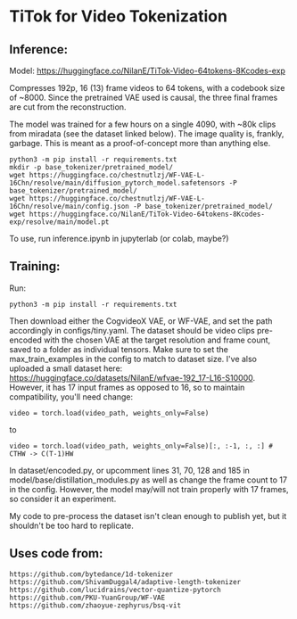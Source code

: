 # TiTok for Video Tokenization

## Inference:
Model:
https://huggingface.co/NilanE/TiTok-Video-64tokens-8Kcodes-exp

Compresses 192p, 16 (13) frame videos to 64 tokens, with a codebook size of ~8000. Since the pretrained VAE used is causal, the three final frames are cut from the reconstruction.

The model was trained for a few hours on a single 4090, with ~80k clips from miradata (see the dataset linked below). The image quality is, frankly, garbage. This is meant as a proof-of-concept more than anything else.

```
python3 -m pip install -r requirements.txt
mkdir -p base_tokenizer/pretrained_model/
wget https://huggingface.co/chestnutlzj/WF-VAE-L-16Chn/resolve/main/diffusion_pytorch_model.safetensors -P base_tokenizer/pretrained_model/
wget https://huggingface.co/chestnutlzj/WF-VAE-L-16Chn/resolve/main/config.json -P base_tokenizer/pretrained_model/
wget https://huggingface.co/NilanE/TiTok-Video-64tokens-8Kcodes-exp/resolve/main/model.pt
```

To use, run inference.ipynb in jupyterlab (or colab, maybe?)

## Training:
Run:
```
python3 -m pip install -r requirements.txt
```
Then download either the CogvideoX VAE, or WF-VAE, and set the path accordingly in configs/tiny.yaml.
The dataset should be video clips pre-encoded with the chosen VAE at the target resolution and frame count, saved to a folder as individual tensors. Make sure to set the max_train_examples in the config to match to dataset size.
I've also uploaded a small dataset here: https://huggingface.co/datasets/NilanE/wfvae-192_17-L16-S10000. However, it has 17 input frames as opposed to 16, so to maintain compatibility, you'll need change:
```
video = torch.load(video_path, weights_only=False)
```
to
```
video = torch.load(video_path, weights_only=False)[:, :-1, :, :] # CTHW -> C(T-1)HW
```
In dataset/encoded.py, or upcomment lines 31, 70, 128 and 185 in model/base/distillation_modules.py as well as change the frame count to 17 in the config. However, the model may/will not train properly with 17 frames, so consider it an experiment.

My code to pre-process the dataset isn't clean enough to publish yet, but it shouldn't be too hard to replicate.
## Uses code from:
```
https://github.com/bytedance/1d-tokenizer
https://github.com/ShivamDuggal4/adaptive-length-tokenizer
https://github.com/lucidrains/vector-quantize-pytorch
https://github.com/PKU-YuanGroup/WF-VAE
https://github.com/zhaoyue-zephyrus/bsq-vit
```
